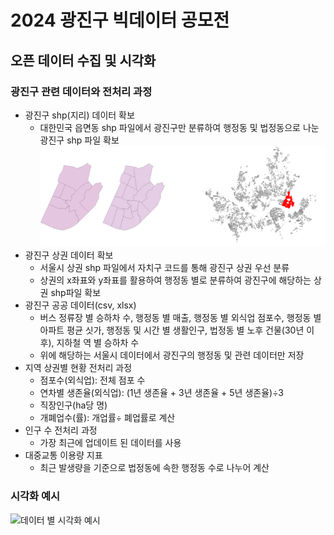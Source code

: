 # 2024 광진구 빅데이터 공모전
## 오픈 데이터 수집 및 시각화

### 광진구 관련 데이터와 전처리 과정 
- 광진구 shp(지리) 데이터 확보
  - 대한민국 읍면동 shp 파일에서 광진구만 분류하여 행정동 및 법정동으로 나눈 광진구 shp 파일 확보
![지리 데이터 시각화](https://github.com/kb081544/Gwangjin-Open-Data-Visualization/blob/d3a2f1e5e16cd73b7e082b867a834509bbf92060/Data/figures/%EC%84%9C%EC%9A%B8%20%EB%B0%8F%20%EA%B4%91%EC%A7%84%EA%B5%AC%20%ED%98%95%ED%83%9C%20%EC%8B%9C%EA%B0%81%ED%99%94.png)
- 광진구 상권 데이터 확보
  - 서울시 상권 shp 파일에서 자치구 코드를 통해 광진구 상권 우선 분류
  - 상권의 x좌표와 y좌표를 활용하여 행정동 별로 분류하여 광진구에 해당하는 상권 shp파일 확보
- 광진구 공공 데이터(csv, xlsx)
  - 버스 정류장 별 승하차 수, 행정동 별 매출, 행정동 별 외식업 점포수, 행정동 별 아파트 평균 싯가, 행정동 및 시간 별 생활인구, 법정동 별 노후 건물(30년 이후), 지하철 역 별 승하차 수
  - 위에 해당하는 서울시 데이터에서 광진구의 행정동 및 관련 데이터만 저장
- 지역 상권별 현황 전처리 과정
  - 점포수(외식업): 전체 점포 수 
  - 연차별 생존율(외식업): (1년 생존율 + 3년 생존율 + 5년 생존율)÷3 
  - 직장인구(ha당 명) 
  - 개폐업수(률): 개업률÷ 폐업률로 계산
- 인구 수 전처리 과정
  - 가장 최근에 업데이트 된 데이터를 사용
- 대중교통 이용량 지표
  - 최근 발생량을 기준으로 법정동에 속한 행정동 수로 나누어 계산

### 시각화 예시
![데이터 별 시각화 예시](https://github.com/kb081544/Gwangjin-Open-Data-Visualization/blob/d3a2f1e5e16cd73b7e082b867a834509bbf92060/Data/figures/%EA%B4%91%EC%A7%84%EA%B5%AC%20%EB%8D%B0%EC%9D%B4%ED%84%B0%20%EC%8B%9C%EA%B0%81%ED%99%94.png)